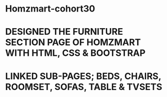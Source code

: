 # Homzmart-cohort30

# DESIGNED THE FURNITURE SECTION PAGE OF HOMZMART WITH HTML, CSS & BOOTSTRAP

# LINKED SUB-PAGES; BEDS, CHAIRS, ROOMSET, SOFAS, TABLE & TVSETS